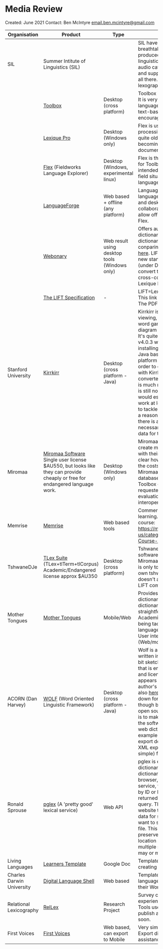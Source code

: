# Media Review
 
Created: June 2021 
Contact: Ben McIntyre email.ben.mcintyre@gmail.com

| Organisation       | Product    | Type | Notes |
| -------------           | -------------  | ---- | --------                       |
|  SIL           |   Summer Intitute of Linguistics (SIL) |  |  SIL have  nothing less than breathtaking [range of tools](https://software.sil.org/products/), and have produced all the major standard linguistic tools. Font/script support, audio cataloguing support, advice and support for language work, it's all there. See below for specific lexographic tools. |
| |    [Toolbox](https://software.sil.org/toolbox/) | Desktop (cross platform) |  Toolbox is the classic linguists's tool.  It is very old but popular, and many languages have been capured in its text-based file format. SIL encourages use of Flex. |
| |    [Lexique Pro](http://lexiquepro.com/)    |  Desktop (Windows only) | Flex is used for formatting processing of dictionaries. It is also quite old and appears to be becoming unsupported as web and document standards move forwards. |
| | [Flex](https://software.sil.org/fieldworks/) (Fieldworks Language Explorer) |  Desktop (Windows, experimental linux) | Flex is the most recent replacement for Toolbox and Lexique Pro. It is intended to rapidly acquire words in a field situation, with the ability to store language details. |
| | [LanguageForge](https://languageforge.org/)  | Web based + offline (any platform) |  LanguageForge is a web based language editor that works on mobile and desktop devices, ideal for collaboration amongst groups. It will allow offline editing and can sync to Flex. |
| | [Webonary](https://www.webonary.org/)  | Web result using desktop tools (Windows only) | Offers automated upload of language dictionary files to a very basic web dictionary. They have a page conparing them to other projects [here](https://www.webonary.org/comparisons/). LIFT XML is considered the new standard, and it [is recommended](https://www.webonary.org/about-webonary/) (under Data Formats Supported) to convert to this format for maximum cross-compatibility using [SOLID](https://www.webonary.org/about-webonary/) and Lexique Pro or preferably Flex.|
|  | [The LIFT Specification](https://github.com/sillsdev/lift-standard) | - | LIFT=Lexicon Markup Language. This link is strictly for  XML wonks. The PDF files give good exmples. |
| Stanford University  | [Kirrkirr](https://nlp.stanford.edu/kirrkirr/)   | Desktop (cross platform - Java) | Kirrkirr is quite sophisticated in its viewing, offering media viewing, word games, and a visual network diagram showing word relationships. It's quite old, developed in 2004, but v4.0.3 works fine on Windows after installing Java 11 from [here](https://adoptopenjdk.net/). Being Java based, it should be cross platform (Windows, OSX, Linux). In order to convert dictionaries to work with Kirrkirr, they need to be converted to XML format. The format is much more flexible than LIFT, but it is still not for the faint hearted. I would estimate several weeks of work at least, by someone not afraid to tackle the world of XML, to convert a reasonable sized dictionary. Then there is a further XML creation step necessary to render the dictionary data for the web. |
| Miromaa |  [Miromaa Software](https://www.miromaa.org.au/miromaa-software) Single user license $AU550, but looks like they can provide cheaply or free for endangered language work.  | Desktop (Windows only) | Miromaa advertise that they can create mobile apps and websites with their assistance, but it is not clear how automated this is or what the costs are. It appears that Miromaa uses a custom internal database format, but there is a Toolbox export facility. I have requested a license for academic evaluation of the software and of interoperability with other software. |
| Memrise |  [Memrise](https://www.memrise.com/) | Web based tools | Commercial app for language learning. You can create your own course: https://memrise.zendesk.com/hc/en-us/categories/360003072498-Course-Creation |
| TshwaneDJe |  [TLex Suite](https://tshwanedje.com/) (TLex+tlTerm+tlCorpus) Academic/Endangered license approx $AU350 | Desktop (cross platform) |  TshwaneDJe is commercial language software. It appears to be similar to Miromaa and KirrKirr in form. Export is only to database, text/scv and its own tshwanelexicon XML format. It doesn't appear that any Toolbox or LIFT compatibility exists. |
| Mother Tongues | [Mother Tongues](https://mothertongues.org/) | Mobile/Web | Provides an online and mobile dictionary from JSON files containing dictionary contents. Looks fairly straightforward and modern. Academic article around the issues being tackled [here](https://altlab.ualberta.ca/wp-content/uploads/2017/03/CEL2_24.pdf), and open source language dictionary codebase [here](https://github.com/roedoejet/mothertongues). User interface is cross platform (Web/mobile) and built in Ionic. |
| ACORN (Dan Harvey) | [WOLF](http://acornslinguistics.com/) (Word Oriented Linguistic Framework) | Desktop (cross platform - Java) | Wolf is a desktop based software written in Java. The project looks a bit sketchy (there is a [Git repository](https://github.com/Acorns-Linguistics/Wolf) that is empty apart from the readme and license files. The program appears to be available from the author's personal pages [here](http://cs.sou.edu/~harveyd/wolf/index.php) and also [here](http://acornslinguistics.com/) under downloads, scroll down for WOLF). They say 'WOLF, though being freeware, is not yet open source. However, our intention is to make it so at some point after the software matures'. A very simple web dictionary export is available, example [here](http://acornslinguistics.com/). It appears that the PDF export does not work. There is an XML export in a custom (but very simple) format.  |
| Ronald Sprouse | [pglex](https://github.com/rsprouse/pglex) (A 'pretty good' lexical service) | Web API | pglex is essentially on online dictionary, but instead of providing dictionary web pages viewable in a browser, it provides a JSON web service, where words can be queried by ID or lists of words can be returned in response to a search query. The use case is for an external website that wants the dictionary data for some purpose, but doesn't want to store it in a local database or file. This can also be used to preserve a single-authoritative-location scenario instead of having multiple sites with data stores that may or may not be synchronised | 
| Living Languages | [Learners Template](https://www.livinglanguages.org.au/resources) | Google Doc | Template used as a guide for creating a language learning course | 
| Charles Darwin University | [Digital Language Shell](https://language-shell.cdu.edu.au/) | Web based | Template for creating an online language learning course, based on their Wordpress templates. |
| Relational Lexicography | [RelLex](dictionaries.arts.ubc.ca) | Research Project | Survey covering peoples experiences in creating dictionaries. Tools used, roles, challenges. May publish a list of Open Source Tools soon. |
| First Voices | [First Voices](https://www.firstvoices.com/) | Web based, can export to Mobile | Very simple dictionary creation. Export dictionary to mobile app with assistance. |

